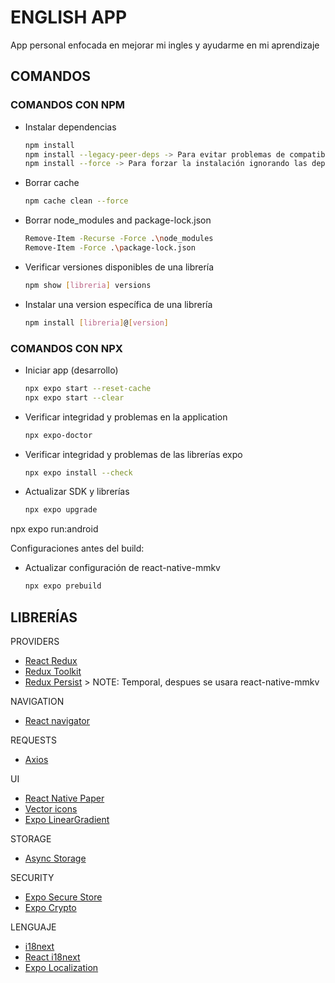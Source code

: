 # ENGLISH APP

App personal enfocada en mejorar mi ingles y ayudarme en mi aprendizaje

## COMANDOS

### COMANDOS CON NPM

- Instalar dependencias

    ```bash
    npm install
    npm install --legacy-peer-deps -> Para evitar problemas de compatibilidad
    npm install --force -> Para forzar la instalación ignorando las dependencias
    ```

- Borrar cache

    ```bash
    npm cache clean --force
    ```

- Borrar node_modules and package-lock.json

    ```bash
    Remove-Item -Recurse -Force .\node_modules
    Remove-Item -Force .\package-lock.json
    ```
 
- Verificar versiones disponibles de una librería

    ```bash
    npm show [libreria] versions
    ```

- Instalar una version específica de una librería

    ```bash
    npm install [libreria]@[version]
    ```

### COMANDOS CON NPX

- Iniciar app (desarrollo)

    ```bash
    npx expo start --reset-cache
    npx expo start --clear
    ```

- Verificar integridad y problemas en la application

    ```bash
    npx expo-doctor 
    ```

- Verificar integridad y problemas de las librerías expo

    ```bash
    npx expo install --check  
    ```

- Actualizar SDK y librerías

    ```bash
    npx expo upgrade
    ```

npx expo run:android

Configuraciones antes del build:

- Actualizar configuración de react-native-mmkv

    ```bash
    npx expo prebuild
    ```

## LIBRERÍAS

PROVIDERS

- [React Redux](https://react-redux.js.org)
- [Redux Toolkit](https://redux-toolkit.js.org)
- [Redux Persist](https://github.com/rt2zz/redux-persist#readme) > NOTE: Temporal, despues se usara react-native-mmkv

NAVIGATION

- [React navigator](https://reactnavigation.org)

REQUESTS

- [Axios](https://axios-http.com)

UI

- [React Native Paper](https://reactnativepaper.com)
- [Vector icons](https://github.com/oblador/react-native-vector-icons)
- [Expo LinearGradient](https://docs.expo.dev/versions/latest/sdk/linear-gradient)

STORAGE

- [Async Storage](https://react-native-async-storage.github.io/async-storage)

SECURITY

- [Expo Secure Store](https://docs.expo.dev/versions/latest/sdk/securestore)
- [Expo Crypto](https://docs.expo.dev/versions/latest/sdk/crypto)

LENGUAJE

- [i18next](https://react.i18next.com)
- [React i18next](https://react.i18next.com)
- [Expo Localization](https://docs.expo.dev/versions/latest/sdk/localization)
